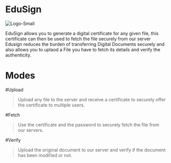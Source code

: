 # EduSign
![Logo-Small](https://user-images.githubusercontent.com/20601717/73237781-ba17cb00-41bc-11ea-823b-81b2902abb09.jpg)


EduSign allows you to generate a digital certificate for any given file, this certificate can then be used to fetch the file securely from our server Edusign reduces the burden of transferring Digital Documents securely and also allows you to uplaod a File you have to fetch its details and verify the authenticity.

# Modes

#Upload
>Upload any file to the server and receive a certificate to securely offer the certificate to multiple users.

#Fetch
>Use the certificate and the password to securely fetch the file from our servers.

#Verify
>Upload the original document to our server and verify if the document has been modified or not. 


